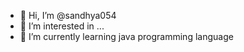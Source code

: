 - 👋 Hi, I’m @sandhya054
- 👀 I’m interested in ...
- 🌱 I’m currently learning java programming language

<!---
sandhya054/sandhya054 is a ✨ special ✨ repository because its `README.md` (this file) appears on your GitHub profile.
You can click the Preview link to take a look at your changes.
--->
